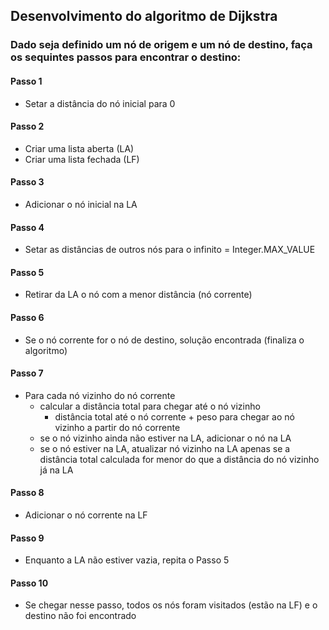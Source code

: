 ## Desenvolvimento do algoritmo de Dijkstra

### Dado seja definido um nó de origem e um nó de destino, faça os sequintes passos para encontrar o destino:

#### Passo 1
- Setar a distância do nó inicial para 0

#### Passo 2
- Criar uma lista aberta (LA)
- Criar uma lista fechada (LF)

#### Passo 3
- Adicionar o nó inicial na LA

#### Passo 4
- Setar as distâncias de outros nós para o infinito = Integer.MAX_VALUE

#### Passo 5
- Retirar da LA o nó com a menor distância (nó corrente)

#### Passo 6
- Se o nó corrente for o nó de destino, solução encontrada (finaliza o algoritmo)

#### Passo 7
- Para cada nó vizinho do nó corrente
  - calcular a distância total para chegar até o nó vizinho 
    - distância total até o nó corrente + peso para chegar ao nó vizinho a partir do nó corrente
  - se o nó vizinho ainda não estiver na LA, adicionar o nó na LA
  - se o nó estiver na LA, atualizar nó vizinho na LA apenas se a distância total calculada for menor do que a distância  do nó  vizinho já na LA

#### Passo 8
- Adicionar o nó corrente na LF

#### Passo 9 
- Enquanto a LA não estiver vazia, repita o Passo 5

#### Passo 10
- Se chegar nesse passo, todos os nós foram visitados (estão na LF) e o destino não foi encontrado


